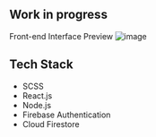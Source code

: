 ## Work in progress

Front-end Interface Preview
![image](https://github.com/kaizenics/HTML-CSS-Codes/assets/94561281/24ffcfe9-01ec-4343-890e-39da686ec5e1)

## Tech Stack 

* SCSS
* React.js
* Node.js
* Firebase Authentication
* Cloud Firestore
